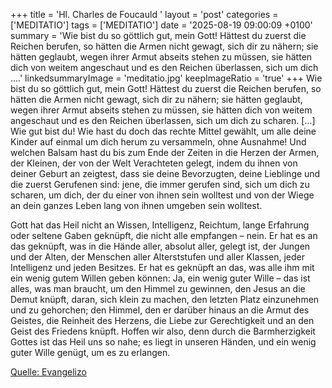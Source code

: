 +++
title = 'Hl. Charles de Foucauld  '
layout = 'post'
categories = ['MEDITATIO']
tags = ['MEDITATIO']
date = '2025-08-19 09:00:09 +0100'
summary = 'Wie bist du so göttlich gut, mein Gott! Hättest du zuerst die Reichen berufen, so hätten die Armen nicht gewagt, sich dir zu nähern; sie hätten geglaubt, wegen ihrer Armut abseits stehen zu müssen, sie hätten dich von weitem angeschaut und es den Reichen überlassen, sich um dich ....'
linkedsummaryImage = 'meditatio.jpg'
keepImageRatio = 'true'
+++
Wie bist du so göttlich gut, mein Gott! Hättest du zuerst die Reichen berufen, so hätten die Armen nicht gewagt, sich dir zu nähern; sie hätten geglaubt, wegen ihrer Armut abseits stehen zu müssen, sie hätten dich von weitem angeschaut und es den Reichen überlassen, sich um dich zu scharen.<!--more--> […] Wie gut bist du! Wie hast du doch das rechte Mittel gewählt, um alle deine Kinder auf einmal um dich herum zu versammeln, ohne Ausnahme! Und welchen Balsam hast du bis zum Ende der Zeiten in die Herzen der Armen, der Kleinen, der von der Welt Verachteten gelegt, indem du ihnen von deiner Geburt an zeigtest, dass sie deine Bevorzugten, deine Lieblinge und die zuerst Gerufenen sind: jene, die immer gerufen sind, sich um dich zu scharen, um dich, der du einer von ihnen sein wolltest und von der Wiege an dein ganzes Leben lang von ihnen umgeben sein wolltest.
 
Gott hat das Heil nicht an Wissen, Intelligenz, Reichtum, lange Erfahrung oder seltene Gaben geknüpft, die nicht alle empfangen – nein. Er hat es an das geknüpft, was in die Hände aller, absolut aller, gelegt ist, der Jungen und der Alten, der Menschen aller Alterststufen und aller Klassen, jeder Intelligenz und jeden Besitzes. Er hat es geknüpft an das, was alle ihm mit ein wenig gutem Willen geben können: Ja, ein wenig guter Wille – das ist alles, was man braucht, um den Himmel zu gewinnen, den Jesus an die Demut knüpft, daran, sich klein zu machen, den letzten Platz einzunehmen und zu gehorchen; den Himmel, den er darüber hinaus an die Armut des Geistes, die Reinheit des Herzens, die Liebe zur Gerechtigkeit und an den Geist des Friedens knüpft. Hoffen wir also, denn durch die Barmherzigkeit Gottes ist das Heil uns so nahe; es liegt in unseren Händen, und ein wenig guter Wille genügt, um es zu erlangen.


[Quelle: Evangelizo](https://evangeliumtagfuertag.org/DE/gospel)
